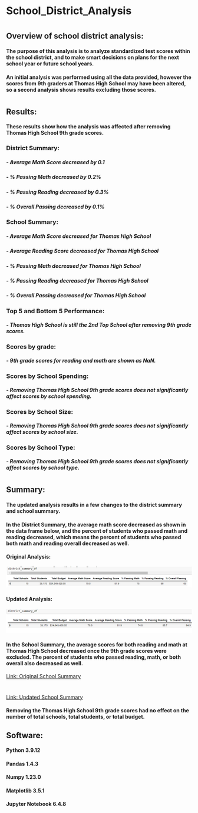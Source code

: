 # School_District_Analysis
# 

## Overview of school district analysis:

#### The purpose of this analysis is to analyze standardized test scores within the school district, and to make smart decisions on plans for the next school year or future school years. 

#### An initial analysis was performed using all the data provided, however the scores from 9th graders at Thomas High School may have been altered, so a second analysis shows results excluding those scores. 

#

## Results:

#### These results show how the analysis was affected after removing Thomas High School 9th grade scores.

### District Summary: 
##### - Average Math Score decreased by 0.1
##### - % Passing Math decreased by 0.2%
##### - % Passing Reading decreased by 0.3%
##### - % Overall Passing decreased by 0.1%
#####
### School Summary:
##### - Average Math Score decreased for Thomas High School
##### - Average Reading Score decreased for Thomas High School
##### - % Passing Math decreased for Thomas High School
##### - % Passing Reading decreased for Thomas High School
##### - % Overall Passing decreased for Thomas High School
#####
### Top 5 and Bottom 5 Performance:
##### - Thomas High School is still the 2nd Top School after removing 9th grade scores.
#####
### Scores by grade:
##### - 9th grade scores for reading and math are shown as NaN.
#####
### Scores by School Spending:
##### - Removing Thomas High School 9th grade scores does not significantly affect scores by school spending.
#####
### Scores by School Size:
##### - Removing Thomas High School 9th grade scores does not significantly affect scores by school size.
#####
### Scores by School Type:
##### - Removing Thomas High School 9th grade scores does not significantly affect scores by school type.

#

## Summary: 

#### The updated analysis results in a few changes to the district summary and school summary. 

#### In the District Summary, the average math score decreased as shown in the data frame below, and the percent of students who passed math and reading decreased, which means the percent of students who passed both math and reading overall decreased as well. 

#### Original Analysis:
<img src="https://github.com/eoweed/School_District_Analysis/blob/main/Resources/imagesOriginalAnalysis/Screenshot%20(74).png">

#### Updated Analysis:
<img src="https://github.com/eoweed/School_District_Analysis/blob/main/Resources/imagesAfterRemovingAlteredScores/Screenshot%20(83).png">

#### In the School Summary, the average scores for both reading and math at Thomas High School decreased once the 9th grade scores were excluded. The percent of students who passed reading, math, or both overall also decreased as well. 
[Link: Original School Summary](https://github.com/eoweed/School_District_Analysis/blob/main/Resources/imagesOriginalAnalysis/Screenshot%20(75).png)
#
[Link: Updated School Summary](https://github.com/eoweed/School_District_Analysis/blob/main/Resources/imagesAfterRemovingAlteredScores/Screenshot%20(84).png)


#### Removing the Thomas High School 9th grade scores had no effect on the number of total schools, total students, or total budget.


## Software: 
#### Python 3.9.12
#### Pandas 1.4.3
#### Numpy 1.23.0
#### Matplotlib 3.5.1
#### Jupyter Notebook 6.4.8
